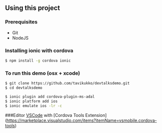 ## Using this project

### Prerequisites
* Git
* NodeJS

### Installing ionic with cordova
```bash
$ npm install -g cordova ionic
```

### To run this demo (osx + xcode)
```bash
$ git clone https://github.com/tavikukko/devtalksdemo.git
$ cd devtalksdemo

$ ionic plugin add cordova-plugin-ms-adal
$ ionic platform add ios
$ ionic emulate ios -lr -c
```

###Editor
[VSCode](https://code.visualstudio.com) with [Cordova Tools Extension] (https://marketplace.visualstudio.com/items?itemName=vsmobile.cordova-tools)
